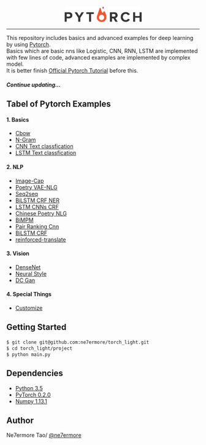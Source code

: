 <p align="center"><img width="40%" src="pytorch_logo.png" /></p>

--------------------------------------------------------------------------------

This repository includes basics and advanced examples for deep learning by using [Pytorch](http://pytorch.org/).
<br/>
Basics which are basic nns like Logistic, CNN, RNN, LSTM are implemented with few lines of code, advanced examples are implemented by complex model.
<br/>
It is better finish [Official Pytorch Tutorial](http://pytorch.org/tutorials/index.html) before this.

##### Continue updating...

## Tabel of Pytorch Examples

#### 1. Basics

* [Cbow](https://github.com/ne7ermore/torch_light/tree/master/cbow)
* [N-Gram](https://github.com/ne7ermore/torch_light/tree/master/ngram)
* [CNN Text classfication](https://github.com/ne7ermore/torch_light/tree/master/cnn-text-classfication)
* [LSTM Text classfication](https://github.com/ne7ermore/torch_light/tree/master/lstm-text-classfication)

#### 2. NLP
* [Image-Cap](https://github.com/ne7ermore/torch_light/tree/master/Image-Cap)
* [Poetry VAE-NLG](https://github.com/ne7ermore/torch_light/tree/master/vae-nlg)
* [Seq2seq](https://github.com/ne7ermore/torch_light/tree/master/seq2seq)
* [BiLSTM CRF NER](https://github.com/ne7ermore/torch_light/tree/master/biLSTM-CRF)
* [LSTM CNNs CRF](https://github.com/ne7ermore/torch_light/tree/master/LSTM-CNNs-CRF)
* [Chinese Poetry NLG](https://github.com/ne7ermore/torch_light/tree/master/ch-poetry-nlg)
* [BiMPM](https://github.com/ne7ermore/torch_light/tree/master/biMPM)
* [Pair Ranking Cnn](https://github.com/ne7ermore/torch_light/tree/master/pair-ranking-cnn)
* [BiLSTM CRF](https://github.com/ne7ermore/torch_light/tree/master/biLSTM-CRF-cut)
* [reinforced-translate](https://github.com/ne7ermore/torch_light/tree/master/reinforced-translate)

#### 3. Vision
* [DenseNet](https://github.com/ne7ermore/torch_light/tree/master/DenseNet)
* [Neural Style](https://github.com/ne7ermore/torch_light/tree/master/neural-artistic-style)
* [DC Gan](https://github.com/ne7ermore/torch_light/tree/master/dc-gan)

#### 4. Special Things
* [Customize](https://github.com/ne7ermore/torch_light/tree/master/Customize)

## Getting Started
```
$ git clone git@github.com:ne7ermore/torch_light.git
$ cd torch_light/project
$ python main.py
```

## Dependencies
* [Python 3.5](https://www.python.org)
* [PyTorch 0.2.0](http://pytorch.org/)
* [Numpy 1.13.1](http://www.numpy.org/)

## Author
Ne7ermore Tao/ [@ne7ermore](https://github.com/ne7ermore)
